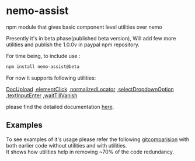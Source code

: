 # nemo-assist
npm module that gives basic component level utilities over nemo



Presently it's in beta phase(published beta version), Will add few more utilities and publish the 1.0.0v in paypal npm repository.

  


For time being, to include use : 
```markdown
npm install nemo-assist@beta
```



For now it supports following utilities:

[DocUpload](https://github.paypal.com/pages/deegarg/nemo-assist/global.html#DocUpload)
,[elementClick](https://github.paypal.com/pages/deegarg/nemo-assist/global.html#elementClick)
,[normalizedLocator](https://github.paypal.com/pages/deegarg/nemo-assist/global.html#normalizedLocator)
,[selectDropdownOption](https://github.paypal.com/pages/deegarg/nemo-assist/global.html#selectDropdownOption)
,[textInputEnter](https://github.paypal.com/pages/deegarg/nemo-assist/global.html#textInputEnter)
,[waitTillVanish](https://github.paypal.com/pages/deegarg/nemo-assist/global.html#waitTillVanish)


please find the detailed documentation [here](https://github.paypal.com/pages/deegarg/nemo-assist).

## Examples
To see examples of it's usage please refer the following [gitcomparision](https://github.paypal.com/Customers-R/compliancedashboardweb/compare/develop...deegarg:nemo-assistexample) with both earlier code without utilities and with utilities.  
It shows how utilities help in removing ~70% of the code redundancy.


